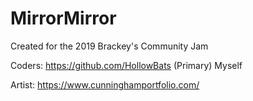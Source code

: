 # MirrorMirror

Created for the 2019 Brackey's Community Jam

Coders:
https://github.com/HollowBats (Primary)
Myself

Artist:
https://www.cunninghamportfolio.com/

